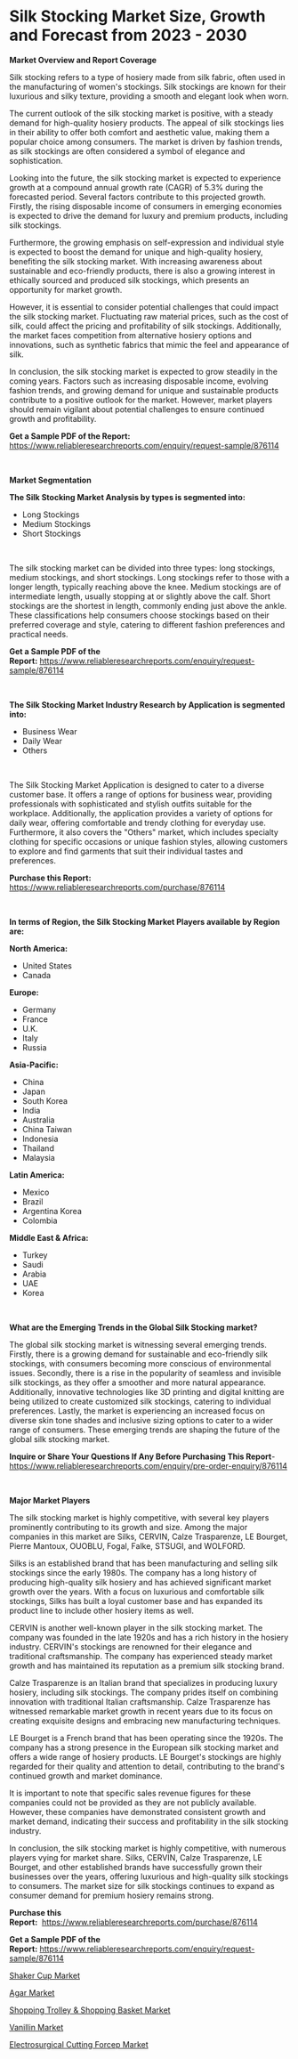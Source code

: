 <p><h1>Silk Stocking Market Size, Growth and Forecast from 2023 - 2030</h1></p><p><strong>Market Overview and Report Coverage</strong></p>
<p><p>Silk stocking refers to a type of hosiery made from silk fabric, often used in the manufacturing of women's stockings. Silk stockings are known for their luxurious and silky texture, providing a smooth and elegant look when worn.</p><p>The current outlook of the silk stocking market is positive, with a steady demand for high-quality hosiery products. The appeal of silk stockings lies in their ability to offer both comfort and aesthetic value, making them a popular choice among consumers. The market is driven by fashion trends, as silk stockings are often considered a symbol of elegance and sophistication.</p><p>Looking into the future, the silk stocking market is expected to experience growth at a compound annual growth rate (CAGR) of 5.3% during the forecasted period. Several factors contribute to this projected growth. Firstly, the rising disposable income of consumers in emerging economies is expected to drive the demand for luxury and premium products, including silk stockings.</p><p>Furthermore, the growing emphasis on self-expression and individual style is expected to boost the demand for unique and high-quality hosiery, benefiting the silk stocking market. With increasing awareness about sustainable and eco-friendly products, there is also a growing interest in ethically sourced and produced silk stockings, which presents an opportunity for market growth.</p><p>However, it is essential to consider potential challenges that could impact the silk stocking market. Fluctuating raw material prices, such as the cost of silk, could affect the pricing and profitability of silk stockings. Additionally, the market faces competition from alternative hosiery options and innovations, such as synthetic fabrics that mimic the feel and appearance of silk.</p><p>In conclusion, the silk stocking market is expected to grow steadily in the coming years. Factors such as increasing disposable income, evolving fashion trends, and growing demand for unique and sustainable products contribute to a positive outlook for the market. However, market players should remain vigilant about potential challenges to ensure continued growth and profitability.</p></p>
<p><strong>Get a Sample PDF of the Report:</strong> <a href="https://www.reliableresearchreports.com/enquiry/request-sample/876114">https://www.reliableresearchreports.com/enquiry/request-sample/876114</a></p>
<p>&nbsp;</p>
<p><strong>Market Segmentation</strong></p>
<p><strong>The Silk Stocking Market Analysis by types is segmented into:</strong></p>
<p><ul><li>Long Stockings</li><li>Medium Stockings</li><li>Short Stockings</li></ul></p>
<p>&nbsp;</p>
<p><p>The silk stocking market can be divided into three types: long stockings, medium stockings, and short stockings. Long stockings refer to those with a longer length, typically reaching above the knee. Medium stockings are of intermediate length, usually stopping at or slightly above the calf. Short stockings are the shortest in length, commonly ending just above the ankle. These classifications help consumers choose stockings based on their preferred coverage and style, catering to different fashion preferences and practical needs.</p></p>
<p><strong>Get a Sample PDF of the Report:</strong>&nbsp;<a href="https://www.reliableresearchreports.com/enquiry/request-sample/876114">https://www.reliableresearchreports.com/enquiry/request-sample/876114</a></p>
<p>&nbsp;</p>
<p><strong>The Silk Stocking Market Industry Research by Application is segmented into:</strong></p>
<p><ul><li>Business Wear</li><li>Daily Wear</li><li>Others</li></ul></p>
<p>&nbsp;</p>
<p><p>The Silk Stocking Market Application is designed to cater to a diverse customer base. It offers a range of options for business wear, providing professionals with sophisticated and stylish outfits suitable for the workplace. Additionally, the application provides a variety of options for daily wear, offering comfortable and trendy clothing for everyday use. Furthermore, it also covers the "Others" market, which includes specialty clothing for specific occasions or unique fashion styles, allowing customers to explore and find garments that suit their individual tastes and preferences.</p></p>
<p><strong>Purchase this Report:</strong>&nbsp; <a href="https://www.reliableresearchreports.com/purchase/876114">https://www.reliableresearchreports.com/purchase/876114</a></p>
<p>&nbsp;</p>
<p><strong>In terms of Region, the Silk Stocking Market Players available by Region are:</strong></p>
<p>
    <p> <strong> North America: </strong>
        <ul>
            <li>United States</li>
            <li>Canada</li>
        </ul>
        </p> 
    <p> <strong> Europe: </strong>
        <ul>
            <li>Germany</li>
            <li>France</li>
            <li>U.K.</li>
            <li>Italy</li>
            <li>Russia</li>
        </ul>
        </p> 
    <p> <strong> Asia-Pacific: </strong>
        <ul>
            <li>China</li>
            <li>Japan</li>
            <li>South Korea</li>
            <li>India</li>
            <li>Australia</li>
            <li>China Taiwan</li>
            <li>Indonesia</li>
            <li>Thailand</li>
            <li>Malaysia</li>
        </ul>
        </p> 
    <p> <strong> Latin America: </strong>
        <ul>
            <li>Mexico</li>
            <li>Brazil</li>
            <li>Argentina Korea</li>
            <li>Colombia</li>
        </ul>
        </p> 
    <p> <strong> Middle East & Africa: </strong>
        <ul>
            <li>Turkey</li>
            <li>Saudi</li>
            <li>Arabia</li>
            <li>UAE</li>
            <li>Korea</li>
        </ul>
    </p>
    </p>
<p>&nbsp;</p>
<p><strong>What are the Emerging Trends in the Global Silk Stocking market?</strong></p>
<p><p>The global silk stocking market is witnessing several emerging trends. Firstly, there is a growing demand for sustainable and eco-friendly silk stockings, with consumers becoming more conscious of environmental issues. Secondly, there is a rise in the popularity of seamless and invisible silk stockings, as they offer a smoother and more natural appearance. Additionally, innovative technologies like 3D printing and digital knitting are being utilized to create customized silk stockings, catering to individual preferences. Lastly, the market is experiencing an increased focus on diverse skin tone shades and inclusive sizing options to cater to a wider range of consumers. These emerging trends are shaping the future of the global silk stocking market.</p></p>
<p><strong>Inquire or Share Your Questions If Any Before Purchasing This Report</strong>- <a href="https://www.reliableresearchreports.com/enquiry/pre-order-enquiry/876114">https://www.reliableresearchreports.com/enquiry/pre-order-enquiry/876114</a></p>
<p>&nbsp;</p>
<p><strong>Major Market Players</strong></p>
<p><p>The silk stocking market is highly competitive, with several key players prominently contributing to its growth and size. Among the major companies in this market are Silks, CERVIN, Calze Trasparenze, LE Bourget, Pierre Mantoux, OUOBLU, Fogal, Falke, STSUGI, and WOLFORD. </p><p>Silks is an established brand that has been manufacturing and selling silk stockings since the early 1980s. The company has a long history of producing high-quality silk hosiery and has achieved significant market growth over the years. With a focus on luxurious and comfortable silk stockings, Silks has built a loyal customer base and has expanded its product line to include other hosiery items as well.</p><p>CERVIN is another well-known player in the silk stocking market. The company was founded in the late 1920s and has a rich history in the hosiery industry. CERVIN's stockings are renowned for their elegance and traditional craftsmanship. The company has experienced steady market growth and has maintained its reputation as a premium silk stocking brand.</p><p>Calze Trasparenze is an Italian brand that specializes in producing luxury hosiery, including silk stockings. The company prides itself on combining innovation with traditional Italian craftsmanship. Calze Trasparenze has witnessed remarkable market growth in recent years due to its focus on creating exquisite designs and embracing new manufacturing techniques.</p><p>LE Bourget is a French brand that has been operating since the 1920s. The company has a strong presence in the European silk stocking market and offers a wide range of hosiery products. LE Bourget's stockings are highly regarded for their quality and attention to detail, contributing to the brand's continued growth and market dominance.</p><p>It is important to note that specific sales revenue figures for these companies could not be provided as they are not publicly available. However, these companies have demonstrated consistent growth and market demand, indicating their success and profitability in the silk stocking industry.</p><p>In conclusion, the silk stocking market is highly competitive, with numerous players vying for market share. Silks, CERVIN, Calze Trasparenze, LE Bourget, and other established brands have successfully grown their businesses over the years, offering luxurious and high-quality silk stockings to consumers. The market size for silk stockings continues to expand as consumer demand for premium hosiery remains strong.</p></p>
<p><strong>Purchase this Report:</strong>&nbsp;&nbsp;<a href="https://www.reliableresearchreports.com/purchase/876114">https://www.reliableresearchreports.com/purchase/876114</a></p>
<p></p>
<p><strong>Get a Sample PDF of the Report:</strong>&nbsp;<a href="https://www.reliableresearchreports.com/enquiry/request-sample/876114">https://www.reliableresearchreports.com/enquiry/request-sample/876114</a></p>
<p><p><a href="https://github.com/JameTravis/Market-Research-Report-List-1/blob/main/shaker-cup-market.md">Shaker Cup Market</a></p><p><a href="https://www.reportprime.com/agar-r439">Agar Market</a></p><p><a href="https://github.com/RichRobinson5/Market-Research-Report-List-1/blob/main/shopping-trolley-shopping-basket-market.md">Shopping Trolley & Shopping Basket Market</a></p><p><a href="https://www.reportprime.com/vanillin-r438">Vanillin Market</a></p><p><a href="https://issuu.com/reportprime-2/docs/electrosurgical-cutting-forcep-market-size-2030.pp?fr=xKAE9_zU1NQ">Electrosurgical Cutting Forcep Market</a></p></p>
